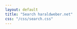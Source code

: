 ```yaml
---
layout: default
title: "Search haraldweber.net"
css: "/css/search.css"
---
```


<div id="google-custom-search">
<script>
  (function() {
    var cx = '006363898471102558916:xmjmuptv93c';
    var gcse = document.createElement('script');
    gcse.type = 'text/javascript';
    gcse.async = true;
    gcse.src = 'https://cse.google.com/cse.js?cx=' + cx;
    var s = document.getElementsByTagName('script')[0];
    s.parentNode.insertBefore(gcse, s);
  })();
</script>
<gcse:search></gcse:search>
</search>
